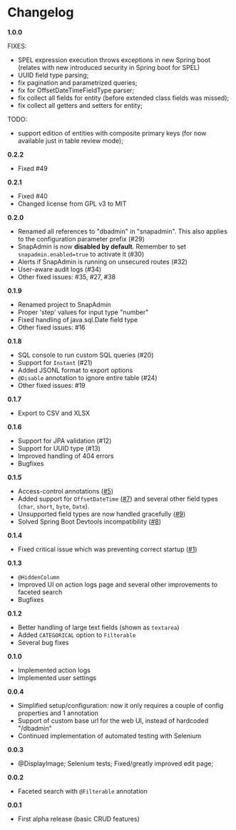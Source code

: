 # Changelog
**1.0.0**


FIXES:
- SPEL expression execution throws exceptions in new Spring boot (relates with new introduced security in Spring boot for SPEL)
- UUID field type parsing;
- fix pagination and parametrized queries;
- fix for OffsetDateTimeFieldType parser;
- fix collect all fields for entity (before extended class fields was missed);
- fix collect all getters and setters for entity;


TODO:
- support edition of entities with composite primary keys (for now available just in table review mode);

**0.2.2**
- Fixed #49

**0.2.1**
- Fixed #40
- Changed license from GPL v3 to MIT

**0.2.0**
- Renamed all references to "dbadmin" in "snapadmin". This also applies to the configuration parameter prefix (#29)
- SnapAdmin is now **disabled by default**. Remember to set `snapadmin.enabled=true` to activate it (#30)
- Alerts if SnapAdmin is running on unsecured routes (#32)
- User-aware audit logs (#34)
- Other fixed issues: #35, #27, #38

**0.1.9**
- Renamed project to SnapAdmin
- Proper 'step' values for input type "number"
- Fixed handling of java.sql.Date field type
- Other fixed issues: #16

**0.1.8**
- SQL console to run custom SQL queries (#20)
- Support for `Instant` (#21)
- Added JSONL format to export options
- `@Disable` annotation to ignore entire table (#24)
- Other fixed issues: #19

**0.1.7**
- Export to CSV and XLSX

**0.1.6**
- Support for JPA validation (#12)
- Support for UUID type (#13)
- Improved handling of 404 errors
- Bugfixes

**0.1.5**
- Access-control annotations ([#5](https://github.com/aileftech/spring-boot-database-admin/issues/5))
- Added support for `OffsetDateTime` ([#7](https://github.com/aileftech/spring-boot-database-admin/issues/7)) and several other field types (`char`, `short`, `byte`, `Date`).
- Unsupported field types are now handled gracefully ([#9](https://github.com/aileftech/spring-boot-database-admin/issues/9))
- Solved Spring Boot Devtools incompatibility ([#8](https://github.com/aileftech/spring-boot-database-admin/issues/8))

**0.1.4**
- Fixed critical issue which was preventing correct startup ([#1](https://github.com/aileftech/spring-boot-database-admin/issues/1))

**0.1.3**
- `@HiddenColumn`
- Improved UI on action logs page and several other improvements to faceted search
- Bugfixes

**0.1.2**
- Better handling of large text fields (shown as `textarea`)
- Added `CATEGORICAL` option to `Filterable`
- Several bug fixes

**0.1.0**
- Implemented action logs
- Implemented user settings

**0.0.4**
- Simplified setup/configuration: now it only requires a couple of config properties and 1 annotation
- Support of custom base url for the web UI, instead of hardcoded "/dbadmin"
- Continued implementation of automated testing with Selenium

**0.0.3**
- @DisplayImage; Selenium tests; Fixed/greatly improved edit page;

**0.0.2**
- Faceted search with `@Filterable` annotation

**0.0.1**
- First alpha release (basic CRUD features)
